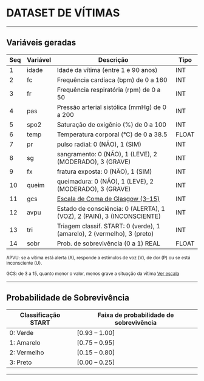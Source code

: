 # DATASET DE VÍTIMAS

---

## Variáveis geradas

| Seq|Variável  | Descrição                                             | Tipo   |
|----|----------|-------------------------------------------------------|--------|
|  1 | idade    | Idade da vítima (entre 1 e 90 anos)                   | INT    |
|  2 | fc       | Frequência cardíaca (bpm) de 0 a 160                  | INT    |
|  3 | fr       | Frequência respiratória (rpm) de 0 a 50               | INT    |
|  4 | pas      | Pressão arterial sistólica (mmHg) de 0 a 200          | INT    |                  
|  5 | spo2     | Saturação de oxigênio (%)   de 0 a 100                | INT    |     
|  6 | temp     | Temperatura corporal (°C)  de 0 a 38.5                | FLOAT  |
|  7 | pr       | pulso radial: 0 (NÃO), 1 (SIM)                        | INT    |
|  8 | sg       | sangramento: 0 (NÃO), 1 (LEVE), 2 (MODERADO), 3 (GRAVE) | INT    |
|  9 | fx       | fratura exposta: 0 (NÃO), 1 (SIM)                           | INT |
| 10 | queim    | queimadura: 0 (NÃO), 1 (LEVE), 2 (MODERADO), 3 (GRAVE) | INT |
| 11 | gcs      | [Escala de Coma de Glasgow (3–15)](https://pt.wikipedia.org/wiki/Escala_de_coma_de_Glasgow) |   INT |
| 12 | avpu     | Estado de consciência: 0 (ALERTA), 1 (VOZ), 2 (PAIN), 3 (INCONSCIENTE) | INT |
| 13 | tri      | Triagem classif. START: 0 (verde), 1 (amarelo), 2 (vermelho), 3 (preto) | INT |
| 14 | sobr     | Prob. de sobrevivência (0 a 1)  REAL                    | FLOAT |

<small>
APVU: se a vítima está alerta (A), responde a estímulos de voz (V), de dor (P) ou se está inconsciente (U).

GCS: de 3 a 15, quanto menor o valor, menos grave a situação da vítima 
[Ver escala](https://pt.wikipedia.org/wiki/Escala_de_coma_de_Glasgow#/media/Ficheiro:Escala_de_Coma_de_Glasgow_-_ECG.png)
</small>

---

## Probabilidade de Sobrevivência


| Classificação START | Faixa de probabilidade de sobrevivência |
|---------------------|-----------------------------------------|
| 0: Verde               | [0.93 – 1.00]                           |
| 1: Amarelo             | [0.75 – 0.95]                           |
| 2: Vermelho            | [0.15 – 0.80]                           |
| 3: Preto               | [0.00 – 0.25]                           |


---

